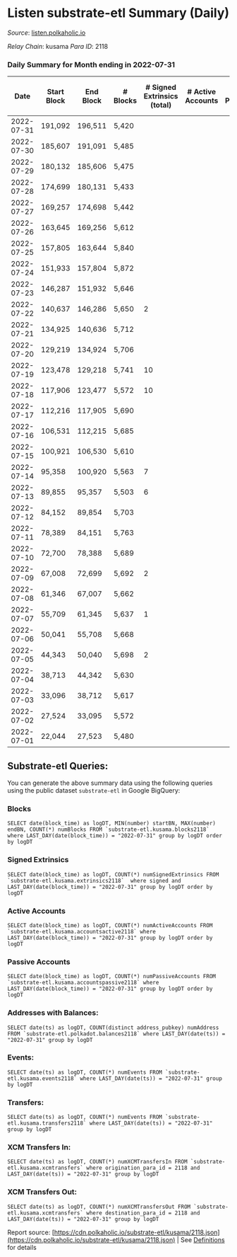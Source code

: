 # Listen substrate-etl Summary (Daily)

_Source_: [listen.polkaholic.io](https://listen.polkaholic.io)

*Relay Chain*: kusama
*Para ID*: 2118



### Daily Summary for Month ending in 2022-07-31


| Date | Start Block | End Block | # Blocks | # Signed Extrinsics (total) | # Active Accounts | # Passive | # New | # Addresses with Balances | # Events | # Transfers | # XCM Transfers In | # XCM Transfers Out | Issues | 
| ---- | ----------- | --------- | -------- | --------------------------- | ----------------- | --------- | ----- | ------------------------- | -------- | ----------- | ------------------ | ------------------- | ------ |
| 2022-07-31 | 191,092 | 196,511 | 5,420 |  |  |  |  | 15 | 10,843 |   |   |   |  |
| 2022-07-30 | 185,607 | 191,091 | 5,485 |  |  |  |  | 15 | 10,973 |   |   |   |  |
| 2022-07-29 | 180,132 | 185,606 | 5,475 |  |  |  |  | 15 | 10,953 |   |   |   |  |
| 2022-07-28 | 174,699 | 180,131 | 5,433 |  |  |  |  | 15 | 10,869 |   |   |   |  |
| 2022-07-27 | 169,257 | 174,698 | 5,442 |  |  |  |  | 15 | 10,887 |   |   |   |  |
| 2022-07-26 | 163,645 | 169,256 | 5,612 |  |  |  |  | 15 | 11,228 |   |   |   |  |
| 2022-07-25 | 157,805 | 163,644 | 5,840 |  |  |  |  | 15 | 11,683 |   |   |   |  |
| 2022-07-24 | 151,933 | 157,804 | 5,872 |  |  |  |  | 15 | 11,747 |   |   |   |  |
| 2022-07-23 | 146,287 | 151,932 | 5,646 |  |  |  |  | 15 | 11,295 |   |   |   |  |
| 2022-07-22 | 140,637 | 146,286 | 5,650 | 2 |  |  |  | 15 | 11,313 |   |   |   |  |
| 2022-07-21 | 134,925 | 140,636 | 5,712 |  |  |  |  | 15 | 11,428 |   |   |   |  |
| 2022-07-20 | 129,219 | 134,924 | 5,706 |  |  |  |  | 15 | 11,415 |   |   |   |  |
| 2022-07-19 | 123,478 | 129,218 | 5,741 | 10 |  |  |  | 15 | 11,591 | 7  | 7 ($0.12) | 9 ($0.02) |  |
| 2022-07-18 | 117,906 | 123,477 | 5,572 | 10 |  |  |  | 14 | 11,239 | 3  | 5 ($9.34) | 8 ($5.54) |  |
| 2022-07-17 | 112,216 | 117,905 | 5,690 |  |  |  |  | 12 | 11,383 |   |   |   |  |
| 2022-07-16 | 106,531 | 112,215 | 5,685 |  |  |  |  | 12 | 11,373 |   |   |   |  |
| 2022-07-15 | 100,921 | 106,530 | 5,610 |  |  |  |  | 12 | 11,226 |   |   |   |  |
| 2022-07-14 | 95,358 | 100,920 | 5,563 | 7 |  |  |  | 12 | 11,173 |   | 2 ($0.69) |   |  |
| 2022-07-13 | 89,855 | 95,357 | 5,503 | 6 |  |  |  | 10 | 11,046 | 1  |   |   |  |
| 2022-07-12 | 84,152 | 89,854 | 5,703 |  |  |  |  | 9 | 11,409 |   |   |   |  |
| 2022-07-11 | 78,389 | 84,151 | 5,763 |  |  |  |  | 9 | 11,529 |   |   |   |  |
| 2022-07-10 | 72,700 | 78,388 | 5,689 |  |  |  |  | 9 | 11,381 |   |   |   |  |
| 2022-07-09 | 67,008 | 72,699 | 5,692 | 2 |  |  |  | 9 | 11,397 |   |   |   |  |
| 2022-07-08 | 61,346 | 67,007 | 5,662 |  |  |  |  | 9 | 11,327 |   |   |   |  |
| 2022-07-07 | 55,709 | 61,345 | 5,637 | 1 |  |  |  | 9 | 11,282 |   |   |   |  |
| 2022-07-06 | 50,041 | 55,708 | 5,668 |  |  |  |  | 9 | 11,339 |   |   |   |  |
| 2022-07-05 | 44,343 | 50,040 | 5,698 | 2 |  |  |  | 9 | 11,409 |   |   |   |  |
| 2022-07-04 | 38,713 | 44,342 | 5,630 |  |  |  |  | 9 | 11,263 |   |   |   |  |
| 2022-07-03 | 33,096 | 38,712 | 5,617 |  |  |  |  | 9 | 11,237 |   |   |   |  |
| 2022-07-02 | 27,524 | 33,095 | 5,572 |  |  |  |  | 9 | 11,147 |   |   |   |  |
| 2022-07-01 | 22,044 | 27,523 | 5,480 |  |  |  |  | 9 | 10,963 |   |   |   |  |

## Substrate-etl Queries:
You can generate the above summary data using the following queries using the public dataset `substrate-etl` in Google BigQuery:


### Blocks
```
SELECT date(block_time) as logDT, MIN(number) startBN, MAX(number) endBN, COUNT(*) numBlocks FROM `substrate-etl.kusama.blocks2118`  where LAST_DAY(date(block_time)) = "2022-07-31" group by logDT order by logDT
```


### Signed Extrinsics
```
SELECT date(block_time) as logDT, COUNT(*) numSignedExtrinsics FROM `substrate-etl.kusama.extrinsics2118`  where signed and LAST_DAY(date(block_time)) = "2022-07-31" group by logDT order by logDT
```


### Active Accounts
```
SELECT date(block_time) as logDT, COUNT(*) numActiveAccounts FROM `substrate-etl.kusama.accountsactive2118` where LAST_DAY(date(block_time)) = "2022-07-31" group by logDT order by logDT
```


### Passive Accounts
```
SELECT date(block_time) as logDT, COUNT(*) numPassiveAccounts FROM `substrate-etl.kusama.accountspassive2118` where LAST_DAY(date(block_time)) = "2022-07-31" group by logDT order by logDT
```


### Addresses with Balances:
```
SELECT date(ts) as logDT, COUNT(distinct address_pubkey) numAddress FROM `substrate-etl.polkadot.balances2118` where LAST_DAY(date(ts)) = "2022-07-31" group by logDT
```


### Events:
```
SELECT date(ts) as logDT, COUNT(*) numEvents FROM `substrate-etl.kusama.events2118` where LAST_DAY(date(ts)) = "2022-07-31" group by logDT
```


### Transfers:
```
SELECT date(ts) as logDT, COUNT(*) numEvents FROM `substrate-etl.kusama.transfers2118` where LAST_DAY(date(ts)) = "2022-07-31" group by logDT
```


### XCM Transfers In:
```
SELECT date(ts) as logDT, COUNT(*) numXCMTransfersIn FROM `substrate-etl.kusama.xcmtransfers` where origination_para_id = 2118 and LAST_DAY(date(ts)) = "2022-07-31" group by logDT
```


### XCM Transfers Out:
```
SELECT date(ts) as logDT, COUNT(*) numXCMTransfersOut FROM `substrate-etl.kusama.xcmtransfers` where destination_para_id = 2118 and LAST_DAY(date(ts)) = "2022-07-31" group by logDT
```



Report source: [https://cdn.polkaholic.io/substrate-etl/kusama/2118.json](https://cdn.polkaholic.io/substrate-etl/kusama/2118.json) | See [Definitions](/DEFINITIONS.md) for details
